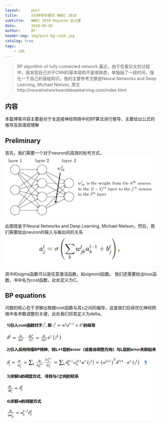 ```yaml
---
layout:     post
title:      5分钟带你看完 WWDC 2018
subtitle:   WWDC 2018 Keynote 全记录
date:       2018-06-05
author:     BY
header-img: img/post-bg-cook.jpg
catalog: true
tags:
    - iOS
---
```


>BP algorithm of fully connected  network 最近，由于在看论文的过程中，我发现自己对于CNN的基本结构不是很熟悉，单独抽了一段时间，强化一下自己的基础知识。我的主要参考文献是Neural Networks and Deep Learning, Michael Nielson, 原文http://neuralnetworksanddeeplearning.com/index.html

## 内容
本篇博客内容主要是对于全连接神经网络中的BP算法进行推导，主要给出公式的推导及其值观理解

## Preliminary
首先，我们需要一个对于neuron的高效的标号方式，
![](/img/neuron_denotion.png)

此图借鉴于Neural Networks and Deep Learning, Michael Nielson，然后，我们需要给出neuron的输入与输出间的关系
![](/img/activation_equation.png)

其中的sigma函数可以是任意激活函数，如sigmoid函数。
我们还需要给出loss函数，书中名为cost函数，此处定义为C。

## BP equations
问题的核心在于求解出根据cost函数与其z之间的偏导，这是我们后续优化神经网络中各参数调整的关键，此处我们将其定义为delta。

![](/img/BP_equations.png)
